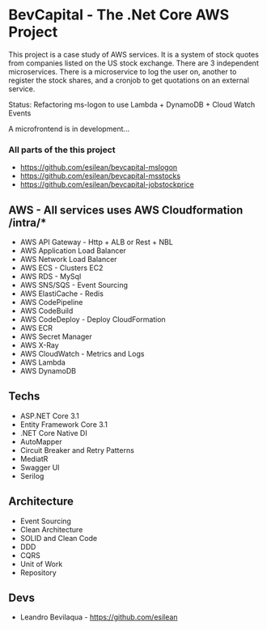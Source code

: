 # BevCapital - The .Net Core AWS Project

This project is a case study of AWS services. It is a system of stock quotes from companies listed on the US stock exchange.
There are 3 independent microservices. There is a microservice to log the user on, another to register the stock shares, and a cronjob to get quotations on an external service.

Status: Refactoring ms-logon to use Lambda + DynamoDB + Cloud Watch Events

A microfrontend is in development...

### All parts of the this project

- https://github.com/esilean/bevcapital-mslogon
- https://github.com/esilean/bevcapital-msstocks
- https://github.com/esilean/bevcapital-jobstockprice

## AWS - All services uses AWS Cloudformation /intra/\*

- AWS API Gateway - Http + ALB or Rest + NBL
- AWS Application Load Balancer
- AWS Network Load Balancer
- AWS ECS - Clusters EC2
- AWS RDS - MySql
- AWS SNS/SQS - Event Sourcing
- AWS ElastiCache - Redis
- AWS CodePipeline
- AWS CodeBuild
- AWS CodeDeploy - Deploy CloudFormation
- AWS ECR
- AWS Secret Manager
- AWS X-Ray
- AWS CloudWatch - Metrics and Logs
- AWS Lambda
- AWS DynamoDB

## Techs

- ASP.NET Core 3.1
- Entity Framework Core 3.1
- .NET Core Native DI
- AutoMapper
- Circuit Breaker and Retry Patterns
- MediatR
- Swagger UI
- Serilog

## Architecture

- Event Sourcing
- Clean Architecture
- SOLID and Clean Code
- DDD
- CQRS
- Unit of Work
- Repository

## Devs

- Leandro Bevilaqua - https://github.com/esilean
